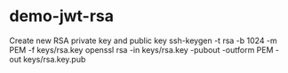 # demo-jwt-rsa

Create new RSA private key and public key
ssh-keygen -t rsa -b 1024 -m PEM -f keys/rsa.key
openssl rsa -in keys/rsa.key -pubout -outform PEM -out keys/rsa.key.pub

